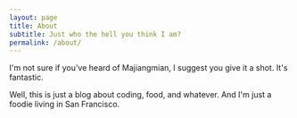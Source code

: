 ```yaml
---
layout: page
title: About
subtitle: Just who the hell you think I am?
permalink: /about/
---
```


I'm not sure if you've heard of Majiangmian, I suggest you give it a shot. It's
fantastic.

Well, this is just a blog about coding, food, and whatever. And I'm just a
foodie living in San Francisco.
